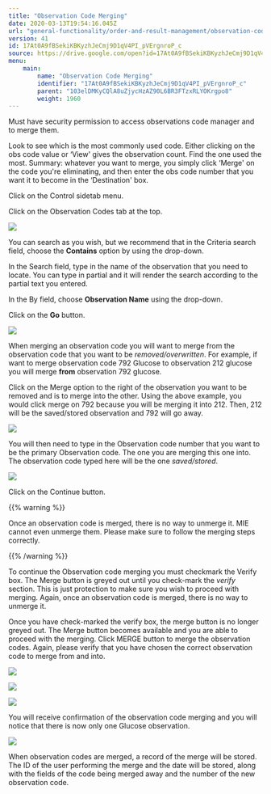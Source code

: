 ```yaml
---
title: "Observation Code Merging"
date: 2020-03-13T19:54:16.045Z
url: "general-functionality/order-and-result-management/observation-code-merging.html"
version: 41
id: 17At0A9fBSekiKBKyzhJeCmj9D1qV4PI_pVErgnroP_c
source: https://drive.google.com/open?id=17At0A9fBSekiKBKyzhJeCmj9D1qV4PI_pVErgnroP_c
menu:
    main:
        name: "Observation Code Merging"
        identifier: "17At0A9fBSekiKBKyzhJeCmj9D1qV4PI_pVErgnroP_c"
        parent: "103elDMKyCQlA8uZjycHzAZ90L6BR3FTzxRLYOKrgpo8"
        weight: 1960
---
```

Must have security permission to access observations code manager and to merge them.

Look to see which is the most commonly used code. Either clicking on the obs code value or ‘View' gives the observation count. Find the one used the most. Summary: whatever you want to merge, you simply click ‘Merge' on the code you're eliminating, and then enter the obs code number that you want it to become in the ‘Destination' box.

Click on the Control sidetab menu.

Click on the Observation Codes tab at the top.

![](../../external_files/57db605e1f0bf419b9720d97257006c1.png)

You can search as you wish, but we recommend that in the Criteria search field, choose the **Contains** option by using the drop-down.

In the Search field, type in the name of the observation that you need to locate. You can type in partial and it will render the search according to the partial text you entered.

In the By field, choose **Observation Name** using the drop-down.

Click on the **Go** button.

![](../../external_files/cf8ccde9f9cd7922e3ac947cc7a687a1.png)

When merging an observation code you will want to merge from the observation code that you want to be *removed/overwritten*. For example, if want to merge observation code 792 Glucose to observation 212 glucose you will merge **from** observation 792 glucose.

Click on the Merge option to the right of the observation you want to be removed and is to merge into the other. Using the above example, you would click merge on 792 because you will be merging it into 212. Then, 212 will be the saved/stored observation and 792 will go away.

![](../../external_files/0ed7351a129bdf6acc7460455ee5c6f5.png)

You will then need to type in the Observation code number that you want to be the primary Observation code. The one you are merging this one into. The observation code typed here will be the one *saved/stored*.

![](../../external_files/430e7b5855594dce3302e3a6f5f4b389.png)

Click on the Continue button.

{{% warning %}}

Once an observation code is merged, there is no way to unmerge it. MIE cannot even unmerge them. Please make sure to follow the merging steps correctly.

{{% /warning %}}


To continue the Observation code merging you must checkmark the Verify box. The Merge button is greyed out until you check-mark the *verify* section. This is just protection to make sure you wish to proceed with merging. Again, once an observation code is merged, there is no way to unmerge it.

Once you have check-marked the verify box, the merge button is no longer greyed out. The Merge button becomes available and you are able to proceed with the merging. Click MERGE button to merge the observation codes. Again, please verify that you have chosen the correct observation code to merge from and into.

![](../../external_files/d98c5406345dc57488edf9f8ae04d0da.png)

![](../../external_files/7318c50285fc371e1ba548574f522939.png)

![](../../external_files/635b22b1a18bdb0b6e63726a5649446d.png)

You will receive confirmation of the observation code merging and you will notice that there is now only one Glucose observation.

![](../../external_files/7b6036ec0f12eebb2decbaaa4b1b47e9.png)

When observation codes are merged, a record of the merge will be stored. The ID of the user performing the merge and the date will be stored, along with the fields of the code being merged away and the number of the new observation code.

